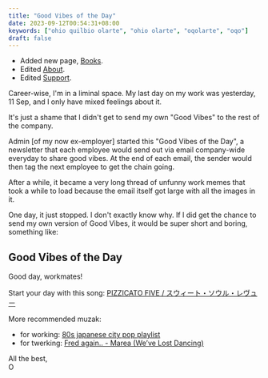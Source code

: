 ```yaml
---
title: "Good Vibes of the Day"
date: 2023-09-12T00:54:31+08:00
keywords: ["ohio quilbio olarte", "ohio olarte", "oqolarte", "oqo"]
draft: false
---
```


- Added new page, [Books](/books).
- Edited [About](/about).
- Edited [Support](/support).

Career-wise, I'm in a liminal space.
My last day on my work was yesterday, 11 Sep,
and I only have mixed feelings about it.

It's just a shame that I didn't get to send my own "Good Vibes" to the
rest of the company.

Admin [of my now ex-employer] started this "Good Vibes of the Day",
a newsletter that each employee would send out via email company-wide
everyday to share good vibes.
At the end of each email, the sender would then tag the next employee
to get the chain going.

After a while, it became a very long thread of unfunny work memes
that took a while to load because the email itself got large with all
the images in it.

One day, it just stopped.
I don't exactly know why.
If I did get the chance to send my own version of Good Vibes,
it would be super short and boring,
something like:

## Good Vibes of the Day

Good day, workmates!

Start your day with this song:
[PIZZICATO FIVE / スウィート・ソウル・レヴュー](https://www.youtube.com/watch?v=8nv2wE1nu-E)

More recommended muzak:
- for working: [80s japanese city pop playlist](https://www.youtube.com/watch?v=WCCovrKvAtU)
- for twerking: [Fred again.. - Marea (We’ve Lost
  Dancing)](https://www.youtube.com/watch?v=DjmKjINRVwo)

All the best,  
O
